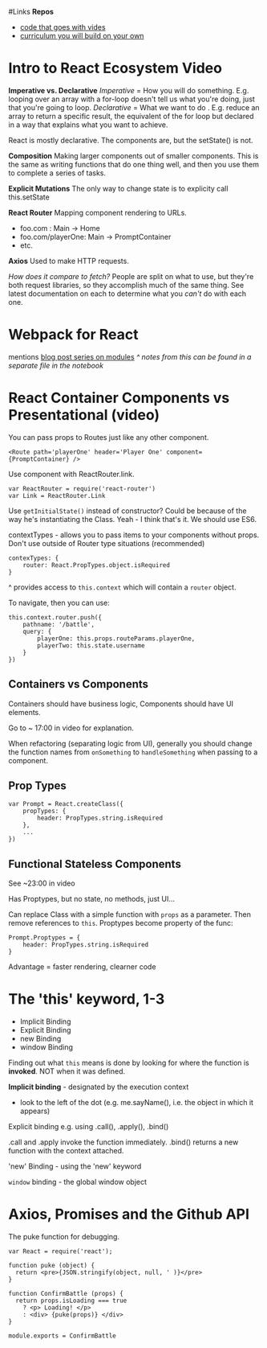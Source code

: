 #Links
**Repos**
* [code that goes with
vides](https://github.com/ReactjsProgram/React-Fundamentals)
* [curriculum you will build on your
  own](https://github.com/ReactjsProgram/react-fundamentals-curriculum)

# Intro to React Ecosystem Video
**Imperative vs. Declarative**
*Imperative* = How you will do something. E.g. looping over an array with a
for-loop doesn't tell us what you're doing, just that you're going to loop.
*Declarative* = What we want to do . E.g. reduce an array to return a specific
result, the equivalent of the for loop but declared in a way that explains
what you want to achieve.

React is mostly declarative. The components are, but the setState() is not.

**Composition**
Making larger components out of smaller components. This is the same as
writing functions that do one thing well, and then you use them to complete a
series of tasks. 

**Explicit Mutations**
The only way to change state is to explicity call this.setState

**React Router**
Mapping component rendering to URLs. 
* foo.com : Main -> Home
* foo.com/playerOne: Main -> PromptContainer
* etc.

**Axios**
Used to make HTTP requests. 

*How does it compare to fetch?* People are split on what to use, but they're
both request libraries, so they accomplish much of the same thing. See latest
documentation on each to determine what you *can't* do with each one.

# Webpack for React
mentions [blog post series on modules](https://medium.freecodecamp.com/javascript-modules-a-beginner-s-guide-783f7d7a5fcc#.d5cxrcy81)
*^ notes from this can be found in a separate file in the notebook*

# React Container Components vs Presentational (video)
You can pass props to Routes just like any other component.  
```
<Route path='playerOne' header='Player One' component={PromptContainer} />
```

Use <Link> component with ReactRouter.link. 
```
var ReactRouter = require('react-router')
var Link = ReactRouter.Link
```

Use `getInitialState()` instead of constructor? Could be because of the way he's instantiating the Class. Yeah - I think that's it. We should use ES6. 

contextTypes - allows you to pass items to your components without props. Don't use outside of Router type situations (recommended)

```
contexTypes: {
	router: React.PropTypes.object.isRequired
}
```

^ provides access to `this.context` which will contain a `router` object.

To navigate, then you can use:
```
this.context.router.push({
	pathname: '/battle',
	query: {
		playerOne: this.props.routeParams.playerOne,
		playerTwo: this.state.username
	}
})
```

## Containers vs Components
Containers should have business logic, Components should have UI elements.

Go to ~ 17:00 in video for explanation.

When refactoring (separating logic from UI), generally you should change the function names from `onSomething` to `handleSomething` when passing to a component.

## Prop Types
```
var Prompt = React.createClass({
	propTypes: {
		header: PropTypes.string.isRequired
	},
	...
})
```

## Functional Stateless Components
See ~23:00 in video

Has Proptypes, but no state, no methods, just UI...

Can replace Class with a simple function with `props` as a parameter. Then remove references to `this`. Proptypes become property of the func:

```
Prompt.Proptypes = {
	header: PropTypes.string.isRequired
}
```

Advantage = faster rendering, clearner code


# The 'this' keyword, 1-3
* Implicit Binding
* Explicit Binding
* new Binding
* window Binding

Finding out what `this` means is done by looking for where the function
is **invoked**. NOT when it was defined. 

**Implicit binding** - designated by the execution context
- look to the left of the dot (e.g. me.sayName(), i.e. the object in which it
  appears)


Explicit binding 
e.g. using .call(), .apply(), .bind()

.call and .apply invoke the function immediately. .bind() returns a new
function with the context attached.

'new' Binding - using the 'new' keyword

`window` binding - the global window object

# Axios, Promises and the Github API

The puke function for debugging.

```
var React = require('react');

function puke (object) {
  return <pre>{JSON.stringify(object, null, ' )}</pre>
}

function ConfirmBattle (props) {
  return props.isLoading === true
    ? <p> Loading! </p>
    : <div> {puke(props)} </div>
}

module.exports = ConfirmBattle
```
